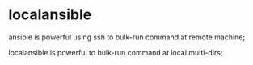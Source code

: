 # localansible

ansible is powerful using ssh to bulk-run command at remote machine;

localansible is powerful to bulk-run command at local multi-dirs;
